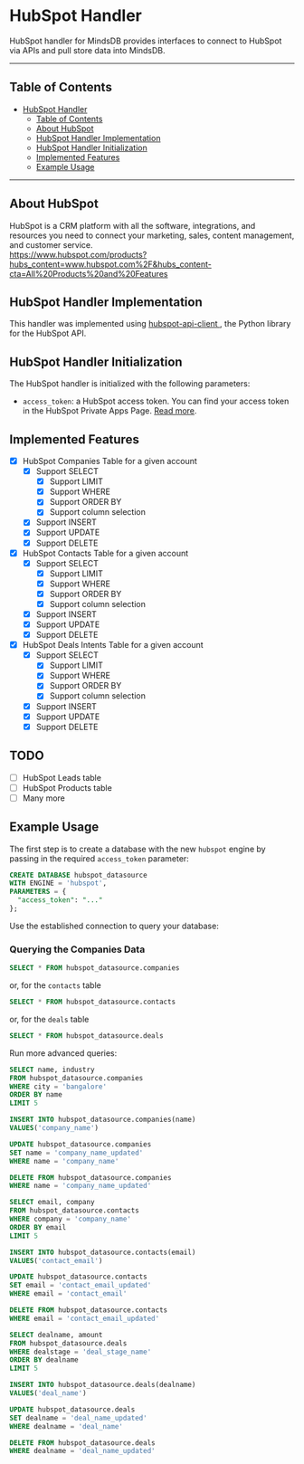 # HubSpot Handler

HubSpot handler for MindsDB provides interfaces to connect to HubSpot via APIs and pull store data into MindsDB.

---

## Table of Contents

- [HubSpot Handler](#hubspot-handler)
  - [Table of Contents](#table-of-contents)
  - [About HubSpot](#about-hubspot)
  - [HubSpot Handler Implementation](#hubspot-handler-implementation)
  - [HubSpot Handler Initialization](#hubspot-handler-initialization)
  - [Implemented Features](#implemented-features)
  - [Example Usage](#example-usage)

---

## About HubSpot

HubSpot is a CRM platform with all the software, integrations, and resources you need to connect your marketing, sales, content management, and customer service.
<br>
https://www.hubspot.com/products?hubs_content=www.hubspot.com%2F&hubs_content-cta=All%20Products%20and%20Features

## HubSpot Handler Implementation

This handler was implemented using [hubspot-api-client
](https://github.com/HubSpot/hubspot-api-python), the Python library for the HubSpot API.

## HubSpot Handler Initialization

The HubSpot handler is initialized with the following parameters:

- `access_token`: a HubSpot access token. You can find your access token in the HubSpot Private Apps Page. [Read more](https://developers.hubspot.com/docs/api/private-apps).

## Implemented Features

- [x] HubSpot Companies Table for a given account
  - [x] Support SELECT
    - [x] Support LIMIT
    - [x] Support WHERE
    - [x] Support ORDER BY
    - [x] Support column selection
  - [x] Support INSERT
  - [x] Support UPDATE
  - [x] Support DELETE
- [x] HubSpot Contacts Table for a given account
  - [x] Support SELECT
    - [x] Support LIMIT
    - [x] Support WHERE
    - [x] Support ORDER BY
    - [x] Support column selection
  - [x] Support INSERT
  - [x] Support UPDATE
  - [x] Support DELETE
- [x] HubSpot Deals Intents Table for a given account
  - [x] Support SELECT
    - [x] Support LIMIT
    - [x] Support WHERE
    - [x] Support ORDER BY
    - [x] Support column selection
  - [x] Support INSERT
  - [x] Support UPDATE
  - [x] Support DELETE

## TODO

- [ ] HubSpot Leads table
- [ ] HubSpot Products table
- [ ] Many more

## Example Usage

The first step is to create a database with the new `hubspot` engine by passing in the required `access_token` parameter:

~~~~sql
CREATE DATABASE hubspot_datasource
WITH ENGINE = 'hubspot',
PARAMETERS = {
  "access_token": "..."
};
~~~~

Use the established connection to query your database:

### Querying the Companies Data
~~~~sql
SELECT * FROM hubspot_datasource.companies
~~~~

or, for the `contacts` table
~~~~sql
SELECT * FROM hubspot_datasource.contacts
~~~~

or, for the `deals` table
~~~~sql
SELECT * FROM hubspot_datasource.deals
~~~~

Run more advanced queries:

~~~~sql
SELECT name, industry
FROM hubspot_datasource.companies
WHERE city = 'bangalore'
ORDER BY name
LIMIT 5
~~~~

~~~~sql
INSERT INTO hubspot_datasource.companies(name)
VALUES('company_name')
~~~~

~~~~sql
UPDATE hubspot_datasource.companies
SET name = 'company_name_updated'
WHERE name = 'company_name'
~~~~

~~~~sql
DELETE FROM hubspot_datasource.companies
WHERE name = 'company_name_updated'
~~~~

~~~~sql
SELECT email, company
FROM hubspot_datasource.contacts
WHERE company = 'company_name'
ORDER BY email
LIMIT 5
~~~~

~~~~sql
INSERT INTO hubspot_datasource.contacts(email)
VALUES('contact_email')
~~~~

~~~~sql
UPDATE hubspot_datasource.contacts
SET email = 'contact_email_updated'
WHERE email = 'contact_email'
~~~~

~~~~sql
DELETE FROM hubspot_datasource.contacts
WHERE email = 'contact_email_updated'
~~~~

~~~~sql
SELECT dealname, amount
FROM hubspot_datasource.deals
WHERE dealstage = 'deal_stage_name'
ORDER BY dealname
LIMIT 5
~~~~

~~~~sql
INSERT INTO hubspot_datasource.deals(dealname)
VALUES('deal_name')
~~~~

~~~~sql
UPDATE hubspot_datasource.deals
SET dealname = 'deal_name_updated'
WHERE dealname = 'deal_name'
~~~~

~~~~sql
DELETE FROM hubspot_datasource.deals
WHERE dealname = 'deal_name_updated'
~~~~

